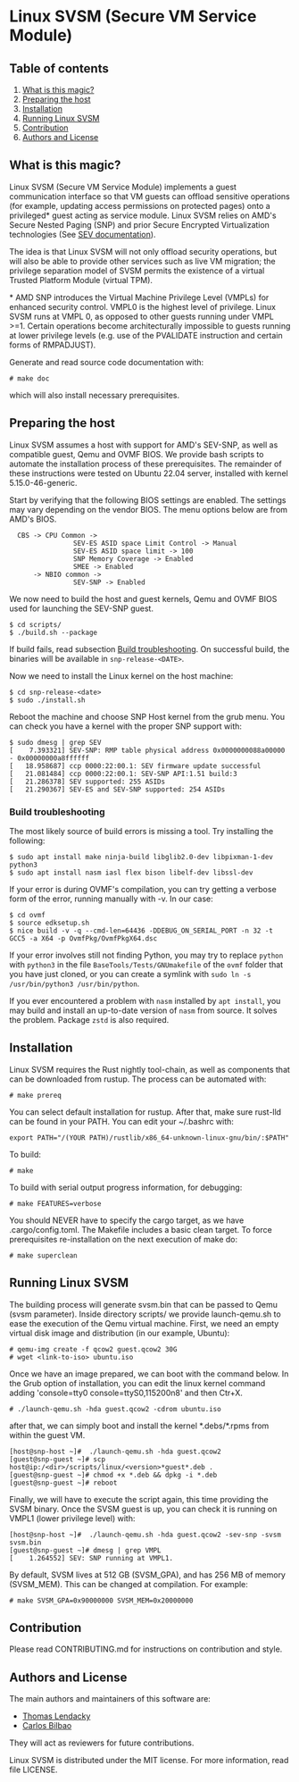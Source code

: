 # Linux SVSM (Secure VM Service Module)

## Table of contents

1. [What is this magic?](#introduction)
2. [Preparing the host](#host)
3. [Installation](#install)
4. [Running Linux SVSM](#run)
5. [Contribution](#contribute)
6. [Authors and License](#authors)

## What is this magic? <a name="introduction"></a>

Linux SVSM (Secure VM Service Module) implements a guest communication
interface so that VM guests can offload sensitive operations (for example,
updating access permissions on protected pages) onto a privileged\* guest
acting as service module. Linux SVSM relies on AMD's Secure Nested Paging
(SNP) and prior Secure Encrypted Virtualization technologies (See
[SEV documentation](https://developer.amd.com/sev/)).

The idea is that Linux SVSM will not only offload security operations,
but will also be able to provide other services such as live VM migration;
the privilege separation model of SVSM permits the existence of a virtual
Trusted Platform Module (virtual TPM).

\* AMD SNP introduces the Virtual Machine Privilege Level (VMPLs) for
enhanced security control. VMPL0 is the highest level of privilege.
Linux SVSM runs at VMPL 0, as opposed to other guests running under
VMPL >=1. Certain operations become architecturally impossible to guests
running at lower privilege levels (e.g. use of the PVALIDATE instruction
and certain forms of RMPADJUST).

Generate and read source code documentation with:

```
# make doc
```

which will also install necessary prerequisites.

## Preparing the host <a name="host"></a>

Linux SVSM assumes a host with support for AMD's SEV-SNP, as well as
compatible guest, Qemu and OVMF BIOS. We provide bash scripts to automate
the installation process of these prerequisites. The remainder of these
instructions were tested on Ubuntu 22.04 server, installed with kernel
5.15.0-46-generic.

Start by verifying that the following BIOS settings are enabled. The
settings may vary depending on the vendor BIOS. The menu options below are
from AMD's BIOS.

```
  CBS -> CPU Common ->
                SEV-ES ASID space Limit Control -> Manual
                SEV-ES ASID space limit -> 100
                SNP Memory Coverage -> Enabled
                SMEE -> Enabled
      -> NBIO common ->
                SEV-SNP -> Enabled
```

We now need to build the host and guest kernels, Qemu and OVMF BIOS used for
launching the SEV-SNP guest.

```
$ cd scripts/
$ ./build.sh --package
```

If build fails, read subsection [Build troubleshooting](#trouble-build). On
successful build, the binaries will be available in `snp-release-<DATE>`.

Now we need to install the Linux kernel on the host machine:

```
$ cd snp-release-<date>
$ sudo ./install.sh
```

Reboot the machine and choose SNP Host kernel from the grub menu. You can
check you have a kernel with the proper SNP support with:

```
$ sudo dmesg | grep SEV
[    7.393321] SEV-SNP: RMP table physical address 0x0000000088a00000 - 0x00000000a8ffffff
[   18.958687] ccp 0000:22:00.1: SEV firmware update successful
[   21.081484] ccp 0000:22:00.1: SEV-SNP API:1.51 build:3
[   21.286378] SEV supported: 255 ASIDs
[   21.290367] SEV-ES and SEV-SNP supported: 254 ASIDs
```

### Build troubleshooting <a name="trouble-build"></a>

The most likely source of build errors is missing a tool. Try installing
the following:

```
$ sudo apt install make ninja-build libglib2.0-dev libpixman-1-dev python3
$ sudo apt install nasm iasl flex bison libelf-dev libssl-dev
```

If your error is during OVMF's compilation, you can try getting a verbose
form of the error, running manually with -v. In our case:

```
$ cd ovmf
$ source edksetup.sh
$ nice build -v -q --cmd-len=64436 -DDEBUG_ON_SERIAL_PORT -n 32 -t GCC5 -a X64 -p OvmfPkg/OvmfPkgX64.dsc
```

If your error involves still not finding Python, you may try to replace `python`
with `python3` in the file `BaseTools/Tests/GNUmakefile` of the `ovmf` folder
that you have just cloned, or you can create a symlink with `sudo ln -s /usr/bin/python3 /usr/bin/python`.

If you ever encountered a problem with `nasm` installed by `apt install`, you may build and install an up-to-date version of `nasm` from source. It solves the problem. Package `zstd` is also required.

## Installation <a name="install"></a>

Linux SVSM requires the Rust nightly tool-chain, as well as components that
can be downloaded from rustup. The process can be automated with:

```
# make prereq
```

You can select default installation for rustup. After that, make sure rust-lld
can be found in your PATH. You can edit your ~/.bashrc with:

```
export PATH="/(YOUR PATH)/rustlib/x86_64-unknown-linux-gnu/bin/:$PATH"
```

To build:

```
# make
```

To build with serial output progress information, for debugging:

```
# make FEATURES=verbose
```

You should NEVER have to specify the cargo target, as we have
.cargo/config.toml. The Makefile includes a basic clean target. To
force prerequisites re-installation on the next execution of make do:

```
# make superclean
```

## Running Linux SVSM <a name="run"></a>

The building process will generate svsm.bin that can be passed to Qemu (svsm
parameter). Inside directory scripts/ we provide launch-qemu.sh to ease the
execution of the Qemu virtual machine. First, we need an empty virtual disk
image and distribution (in our example, Ubuntu):

```
# qemu-img create -f qcow2 guest.qcow2 30G
# wget <link-to-iso> ubuntu.iso
```

Once we have an image prepared, we can boot with the command below. In the
Grub option of installation, you can edit the linux kernel command adding
'console=tty0 console=ttyS0,115200n8' and then Ctr+X.

```
# ./launch-qemu.sh -hda guest.qcow2 -cdrom ubuntu.iso
```

after that, we can simply boot and install the kernel \*.debs/\*.rpms from
within the guest VM.

```
[host@snp-host ~]#  ./launch-qemu.sh -hda guest.qcow2
[guest@snp-guest ~]# scp host@ip:/<dir>/scripts/linux/<version>*guest*.deb .
[guest@snp-guest ~]# chmod +x *.deb && dpkg -i *.deb
[guest@snp-guest ~]# reboot
```

Finally, we will have to execute the script again, this time providing the
SVSM binary. Once the SVSM guest is up, you can check it is running on
VMPL1 (lower privilege level) with:

```
[host@snp-host ~]#  ./launch-qemu.sh -hda guest.qcow2 -sev-snp -svsm svsm.bin
[guest@snp-guest ~]# dmesg | grep VMPL
[    1.264552] SEV: SNP running at VMPL1.
```

By default, SVSM lives at 512 GB (SVSM\_GPA), and has 256 MB of memory
(SVSM\_MEM). This can be changed at compilation. For example:

```
# make SVSM_GPA=0x90000000 SVSM_MEM=0x20000000
```

## Contribution <a name="contribute"></a>

Please read CONTRIBUTING.md for instructions on contribution and style.

## Authors and License <a name="authors"></a>

The main authors and maintainers of this software are:

- [Thomas Lendacky](https://github.com/tlendacky)
- [Carlos Bilbao](https://github.com/Zildj1an)

They will act as reviewers for future contributions.

Linux SVSM is distributed under the MIT license. For more information, read
file LICENSE.

